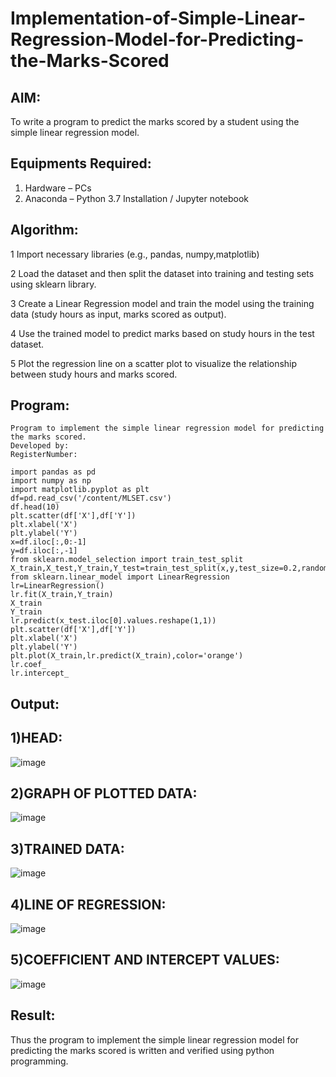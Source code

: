 # Implementation-of-Simple-Linear-Regression-Model-for-Predicting-the-Marks-Scored

## AIM:
To write a program to predict the marks scored by a student using the simple linear regression model.

## Equipments Required:
1. Hardware – PCs
2. Anaconda – Python 3.7 Installation / Jupyter notebook

## Algorithm:
1 Import necessary libraries (e.g., pandas, numpy,matplotlib)

2 Load the dataset and then split the dataset into training and testing sets using sklearn library.

3 Create a Linear Regression model and train the model using the training data (study hours as input, marks scored as output).

4 Use the trained model to predict marks based on study hours in the test dataset.

5 Plot the regression line on a scatter plot to visualize the relationship between study hours and marks scored.

## Program:
```
Program to implement the simple linear regression model for predicting the marks scored.
Developed by: 
RegisterNumber: 
```
```
import pandas as pd
import numpy as np
import matplotlib.pyplot as plt
df=pd.read_csv('/content/MLSET.csv')
df.head(10)
plt.scatter(df['X'],df['Y'])
plt.xlabel('X')
plt.ylabel('Y')
x=df.iloc[:,0:-1]
y=df.iloc[:,-1]
from sklearn.model_selection import train_test_split
X_train,X_test,Y_train,Y_test=train_test_split(x,y,test_size=0.2,random_state=0)
from sklearn.linear_model import LinearRegression
lr=LinearRegression()
lr.fit(X_train,Y_train)
X_train
Y_train
lr.predict(x_test.iloc[0].values.reshape(1,1))
plt.scatter(df['X'],df['Y'])
plt.xlabel('X')
plt.ylabel('Y')
plt.plot(X_train,lr.predict(X_train),color='orange')
lr.coef_
lr.intercept_
```
## Output:
## 1)HEAD:
![image](https://github.com/Purajiths/Implementation-of-Simple-Linear-Regression-Model-for-Predicting-the-Marks-Scored/assets/145548193/18f60b8b-87b0-4ec7-807d-d7137f40d42b)


## 2)GRAPH OF PLOTTED DATA:
![image](https://github.com/Purajiths/Implementation-of-Simple-Linear-Regression-Model-for-Predicting-the-Marks-Scored/assets/145548193/d9dbd099-0f86-4b9c-ae6a-9d6f1911798d)

## 3)TRAINED DATA:
![image](https://github.com/Purajiths/Implementation-of-Simple-Linear-Regression-Model-for-Predicting-the-Marks-Scored/assets/145548193/768a2fca-818d-4087-9646-444141bdf820)


## 4)LINE OF REGRESSION:
![image](https://github.com/Purajiths/Implementation-of-Simple-Linear-Regression-Model-for-Predicting-the-Marks-Scored/assets/145548193/e7ae99a4-c5cd-4eb1-a946-5677745b5c78)


## 5)COEFFICIENT AND INTERCEPT VALUES:
![image](https://github.com/Purajiths/Implementation-of-Simple-Linear-Regression-Model-for-Predicting-the-Marks-Scored/assets/145548193/87fae004-c5ca-4fa6-960a-a1b672e5ef2d)


## Result:
Thus the program to implement the simple linear regression model for predicting the marks scored is written and verified using python programming.
